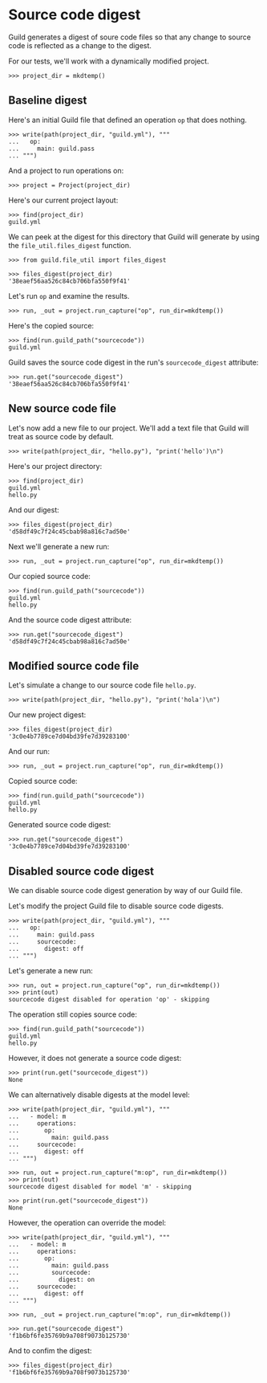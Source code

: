 # Source code digest

Guild generates a digest of soure code files so that any change to
source code is reflected as a change to the digest.

For our tests, we'll work with a dynamically modified project.

    >>> project_dir = mkdtemp()

## Baseline digest

Here's an initial Guild file that defined an operation `op` that does
nothing.

    >>> write(path(project_dir, "guild.yml"), """
    ...   op:
    ...     main: guild.pass
    ... """)

And a project to run operations on:

    >>> project = Project(project_dir)

Here's our current project layout:

    >>> find(project_dir)
    guild.yml

We can peek at the digest for this directory that Guild will generate
by using the `file_util.files_digest` function.

    >>> from guild.file_util import files_digest

    >>> files_digest(project_dir)
    '38eaef56aa526c84cb706bfa550f9f41'

Let's run `op` and examine the results.

    >>> run, _out = project.run_capture("op", run_dir=mkdtemp())

Here's the copied source:

    >>> find(run.guild_path("sourcecode"))
    guild.yml

Guild saves the source code digest in the run's `sourcecode_digest`
attribute:

    >>> run.get("sourcecode_digest")
    '38eaef56aa526c84cb706bfa550f9f41'

## New source code file

Let's now add a new file to our project. We'll add a text file that
Guild will treat as source code by default.

    >>> write(path(project_dir, "hello.py"), "print('hello')\n")

Here's our project directory:

    >>> find(project_dir)
    guild.yml
    hello.py

And our digest:

    >>> files_digest(project_dir)
    'd58df49c7f24c45cbab98a816c7ad50e'

Next we'll generate a new run:

    >>> run, _out = project.run_capture("op", run_dir=mkdtemp())

Our copied source code:

    >>> find(run.guild_path("sourcecode"))
    guild.yml
    hello.py

And the source code digest attribute:

    >>> run.get("sourcecode_digest")
    'd58df49c7f24c45cbab98a816c7ad50e'

## Modified source code file

Let's simulate a change to our source code file `hello.py`.

    >>> write(path(project_dir, "hello.py"), "print('hola')\n")

Our new project digest:

    >>> files_digest(project_dir)
    '3c0e4b7789ce7d04bd39fe7d39283100'

And our run:

    >>> run, _out = project.run_capture("op", run_dir=mkdtemp())

Copied source code:

    >>> find(run.guild_path("sourcecode"))
    guild.yml
    hello.py

Generated source code digest:

    >>> run.get("sourcecode_digest")
    '3c0e4b7789ce7d04bd39fe7d39283100'

## Disabled source code digest

We can disable source code digest generation by way of our Guild file.

Let's modify the project Guild file to disable source code digests.

    >>> write(path(project_dir, "guild.yml"), """
    ...   op:
    ...     main: guild.pass
    ...     sourcecode:
    ...       digest: off
    ... """)

Let's generate a new run:

    >>> run, out = project.run_capture("op", run_dir=mkdtemp())
    >>> print(out)
    sourcecode digest disabled for operation 'op' - skipping

The operation still copies source code:

    >>> find(run.guild_path("sourcecode"))
    guild.yml
    hello.py

However, it does not generate a source code digest:

    >>> print(run.get("sourcecode_digest"))
    None

We can alternatively disable digests at the model level:

    >>> write(path(project_dir, "guild.yml"), """
    ...   - model: m
    ...     operations:
    ...       op:
    ...         main: guild.pass
    ...     sourcecode:
    ...       digest: off
    ... """)

    >>> run, out = project.run_capture("m:op", run_dir=mkdtemp())
    >>> print(out)
    sourcecode digest disabled for model 'm' - skipping

    >>> print(run.get("sourcecode_digest"))
    None

However, the operation can override the model:

    >>> write(path(project_dir, "guild.yml"), """
    ...   - model: m
    ...     operations:
    ...       op:
    ...         main: guild.pass
    ...         sourcecode:
    ...           digest: on
    ...     sourcecode:
    ...       digest: off
    ... """)

    >>> run, _out = project.run_capture("m:op", run_dir=mkdtemp())

    >>> run.get("sourcecode_digest")
    'f1b6bf6fe35769b9a708f9073b125730'

And to confim the digest:

    >>> files_digest(project_dir)
    'f1b6bf6fe35769b9a708f9073b125730'

